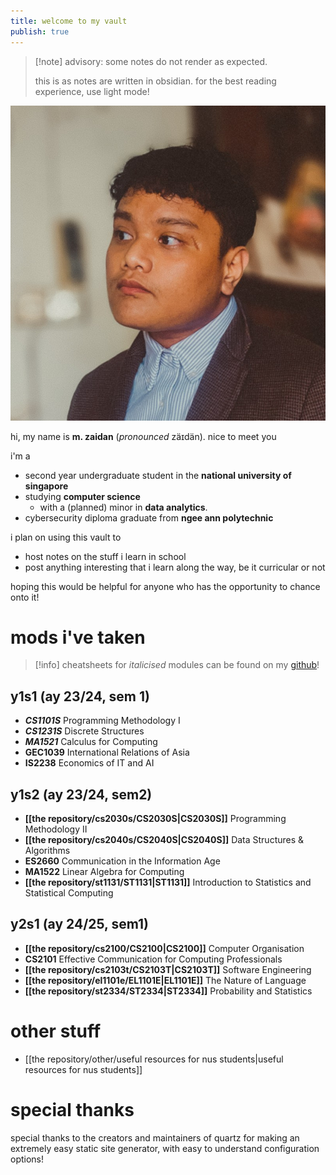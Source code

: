 ```yaml
---
title: welcome to my vault
publish: true
---
```


> [!note] advisory:
> some notes do not render as expected.
>
> this is as notes are written in obsidian.
> for the best reading experience, use light mode!

![](the%20repository/media/zaidansani.jpg)

hi, my name is **m. zaidan** (*pronounced* zäɪdän). nice to meet you

i'm a
- second year undergraduate student in the **national university of singapore** 
- studying **computer science**
	- with a (planned) minor in **data analytics**.
- cybersecurity diploma graduate from **ngee ann polytechnic**

i plan on using this vault to
- host notes on the stuff i learn in school
- post anything interesting that i learn along the way, be it curricular or not

hoping this would be helpful for anyone who has the opportunity to chance onto it!

# mods i've taken

> [!info] cheatsheets for *italicised* modules can be found on my [github](https://github.com/zaidansani/zai-s-NUS-cheatsheet-stash)!

## y1s1 (ay 23/24, sem 1)

- **_CS1101S_** Programming Methodology I
- _**CS1231S**_ Discrete Structures
- **_MA1521_** Calculus for Computing
- **GEC1039** International Relations of Asia
- **IS2238** Economics of IT and AI

## y1s2 (ay 23/24, sem2)

- **[[the repository/cs2030s/CS2030S|CS2030S]]** Programming Methodology II
- **[[the repository/cs2040s/CS2040S|CS2040S]]** Data Structures & Algorithms
- **ES2660** Communication in the Information Age
- **MA1522** Linear Algebra for Computing
- **[[the repository/st1131/ST1131|ST1131]]** Introduction to Statistics and Statistical Computing

## y2s1 (ay 24/25, sem1)

- **[[the repository/cs2100/CS2100|CS2100]]** Computer Organisation
- **CS2101** Effective Communication for Computing Professionals
- **[[the repository/cs2103t/CS2103T|CS2103T]]** Software Engineering
- **[[the repository/el1101e/EL1101E|EL1101E]]** The Nature of Language
- **[[the repository/st2334/ST2334|ST2334]]** Probability and Statistics

# other stuff

- [[the repository/other/useful resources for nus students|useful resources for nus students]]

# special thanks

special thanks to the creators and maintainers of quartz for making an extremely easy static site generator, with easy to understand configuration options!